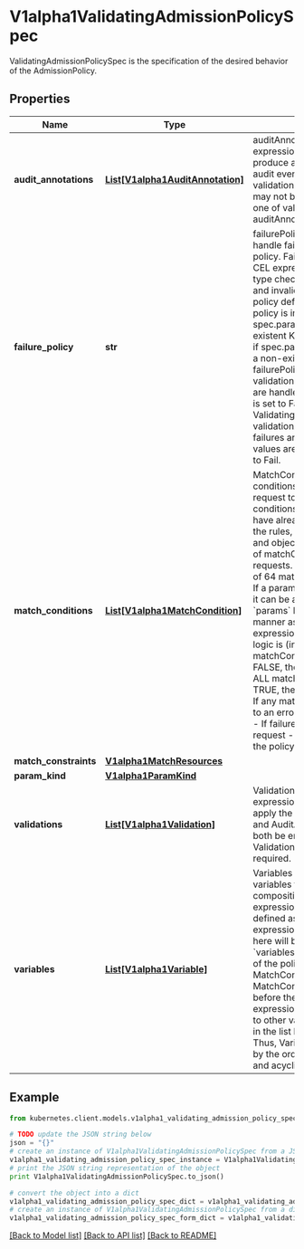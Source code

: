 # V1alpha1ValidatingAdmissionPolicySpec

ValidatingAdmissionPolicySpec is the specification of the desired behavior of the AdmissionPolicy.

## Properties

Name | Type | Description | Notes
------------ | ------------- | ------------- | -------------
**audit_annotations** | [**List[V1alpha1AuditAnnotation]**](V1alpha1AuditAnnotation.md) | auditAnnotations contains CEL expressions which are used to produce audit annotations for the audit event of the API request. validations and auditAnnotations may not both be empty; a least one of validations or auditAnnotations is required. | [optional] 
**failure_policy** | **str** | failurePolicy defines how to handle failures for the admission policy. Failures can occur from CEL expression parse errors, type check errors, runtime errors and invalid or mis-configured policy definitions or bindings.  A policy is invalid if spec.paramKind refers to a non-existent Kind. A binding is invalid if spec.paramRef.name refers to a non-existent resource.  failurePolicy does not define how validations that evaluate to false are handled.  When failurePolicy is set to Fail, ValidatingAdmissionPolicyBinding validationActions define how failures are enforced.  Allowed values are Ignore or Fail. Defaults to Fail. | [optional] 
**match_conditions** | [**List[V1alpha1MatchCondition]**](V1alpha1MatchCondition.md) | MatchConditions is a list of conditions that must be met for a request to be validated. Match conditions filter requests that have already been matched by the rules, namespaceSelector, and objectSelector. An empty list of matchConditions matches all requests. There are a maximum of 64 match conditions allowed.  If a parameter object is provided, it can be accessed via the &#x60;params&#x60; handle in the same manner as validation expressions.  The exact matching logic is (in order):   1. If ANY matchCondition evaluates to FALSE, the policy is skipped.   2. If ALL matchConditions evaluate to TRUE, the policy is evaluated.   3. If any matchCondition evaluates to an error (but none are FALSE):      - If failurePolicy&#x3D;Fail, reject the request      - If failurePolicy&#x3D;Ignore, the policy is skipped | [optional] 
**match_constraints** | [**V1alpha1MatchResources**](V1alpha1MatchResources.md) |  | [optional] 
**param_kind** | [**V1alpha1ParamKind**](V1alpha1ParamKind.md) |  | [optional] 
**validations** | [**List[V1alpha1Validation]**](V1alpha1Validation.md) | Validations contain CEL expressions which is used to apply the validation. Validations and AuditAnnotations may not both be empty; a minimum of one Validations or AuditAnnotations is required. | [optional] 
**variables** | [**List[V1alpha1Variable]**](V1alpha1Variable.md) | Variables contain definitions of variables that can be used in composition of other expressions. Each variable is defined as a named CEL expression. The variables defined here will be available under &#x60;variables&#x60; in other expressions of the policy except MatchConditions because MatchConditions are evaluated before the rest of the policy.  The expression of a variable can refer to other variables defined earlier in the list but not those after. Thus, Variables must be sorted by the order of first appearance and acyclic. | [optional] 

## Example

```python
from kubernetes.client.models.v1alpha1_validating_admission_policy_spec import V1alpha1ValidatingAdmissionPolicySpec

# TODO update the JSON string below
json = "{}"
# create an instance of V1alpha1ValidatingAdmissionPolicySpec from a JSON string
v1alpha1_validating_admission_policy_spec_instance = V1alpha1ValidatingAdmissionPolicySpec.from_json(json)
# print the JSON string representation of the object
print V1alpha1ValidatingAdmissionPolicySpec.to_json()

# convert the object into a dict
v1alpha1_validating_admission_policy_spec_dict = v1alpha1_validating_admission_policy_spec_instance.to_dict()
# create an instance of V1alpha1ValidatingAdmissionPolicySpec from a dict
v1alpha1_validating_admission_policy_spec_form_dict = v1alpha1_validating_admission_policy_spec.from_dict(v1alpha1_validating_admission_policy_spec_dict)
```
[[Back to Model list]](../README.md#documentation-for-models) [[Back to API list]](../README.md#documentation-for-api-endpoints) [[Back to README]](../README.md)


